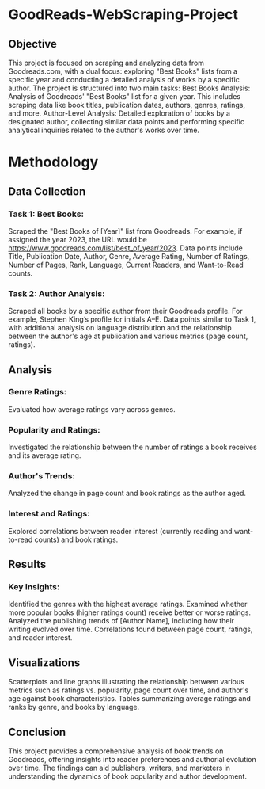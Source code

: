 # GoodReads-WebScraping-Project

## Objective
This project is focused on scraping and analyzing data from Goodreads.com, with a dual focus: exploring "Best Books" lists from a specific year and conducting a detailed analysis of works by a specific author. The project is structured into two main tasks:
Best Books Analysis: Analysis of Goodreads' "Best Books" list for a given year. This includes scraping data like book titles, publication dates, authors, genres, ratings, and more.
Author-Level Analysis: Detailed exploration of books by a designated author, collecting similar data points and performing specific analytical inquiries related to the author's works over time.

# Methodology
## Data Collection
### Task 1: Best Books:
Scraped the "Best Books of [Year]" list from Goodreads. For example, if assigned the year 2023, the URL would be https://www.goodreads.com/list/best_of_year/2023.
Data points include Title, Publication Date, Author, Genre, Average Rating, Number of Ratings, Number of Pages, Rank, Language, Current Readers, and Want-to-Read counts.
### Task 2: Author Analysis:
Scraped all books by a specific author from their Goodreads profile. For example, Stephen King’s profile for initials A–E.
Data points similar to Task 1, with additional analysis on language distribution and the relationship between the author's age at publication and various metrics (page count, ratings).
## Analysis
### Genre Ratings: 
Evaluated how average ratings vary across genres.
### Popularity and Ratings: 
Investigated the relationship between the number of ratings a book receives and its average rating.
### Author's Trends: 
Analyzed the change in page count and book ratings as the author aged.
### Interest and Ratings: 
Explored correlations between reader interest (currently reading and want-to-read counts) and book ratings.
## Results
### Key Insights:
Identified the genres with the highest average ratings.
Examined whether more popular books (higher ratings count) receive better or worse ratings.
Analyzed the publishing trends of [Author Name], including how their writing evolved over time.
Correlations found between page count, ratings, and reader interest.
## Visualizations
Scatterplots and line graphs illustrating the relationship between various metrics such as ratings vs. popularity, page count over time, and author's age against book characteristics.
Tables summarizing average ratings and ranks by genre, and books by language.
## Conclusion
This project provides a comprehensive analysis of book trends on Goodreads, offering insights into reader preferences and authorial evolution over time. The findings can aid publishers, writers, and marketers in understanding the dynamics of book popularity and author development.
